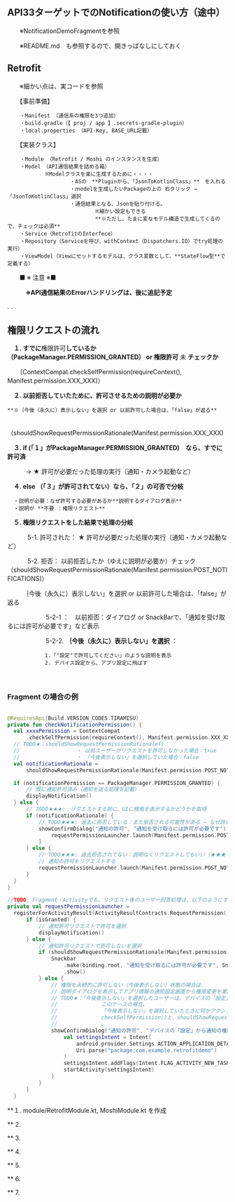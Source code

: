 ## API33ターゲットでのNotificationの使い方（途中）
　　※NotificationDemoFragmentを参照

　　※README.md　も参照するので、開きっぱなしにしておく


## Retrofit
　　※細かい点は、実コードを参照   

　　【事前準備】
      
        ・Manifest （通信系の権限を3つ追加）
        ・build.gradle（【 proj / app 】.secrets-gradle-plugin）
        ・local.properties （API-Key, BASE_URL記載）

　　【実装クラス】
  
        ・Module （Retrofit / Moshi のインスタンスを生成）
        ・Model　（API通信結果を詰める箱）
                ※Modelクラスを楽に生成するために・・・・
                        ・ASの　**Pluginから、「JsonToKotlinClass」**　を入れる
                        ・ｍodelを生成したいPackageの上の 右クリック → 「JsonToKotlinClass」選択
                        ・通信結果となる、Jsonを貼り付ける。
                                ※細かい設定もできる
                                **※ただし、たまに変なモデル構造で生成してくるので、チェックは必須**                    
        ・Service（RetrofitのInterfece）
        ・Repository（Serviceを呼び、withContext（Dispatchers.IO）でtry処理の実行）
        ・ViewModel（Viewにセットするモデルは、クラス変数として、**StateFlow型**で定義する）
        
　　■ ※ 注意 ※■
  
　　　**※API通信結果のErrorハンドリングは、後に追記予定**

.
.
## 権限リクエストの流れ

　**１. すでに**権限許可**しているか（PackageManager.PERMISSION_GRANTED） or 権限許可** 未 **チェックか**

　　（ContextCompat.checkSelfPermission(requireContext(), Manifest.permission.XXX_XXX)）

　**２. 以前拒否していたために、許可させるための説明が必要か**

    **※｛今後（永久に）表示しない」を選択 or 以前許可した場合は、「false」が返る**
　　（shouldShowRequestPermissionRationale(Manifest.permission.XXX_XXX)

　**３. if (「１」がPackageManager.PERMISSION_GRANTED)　なら、すでに許可済**

　　　→ ★ 許可が必要だった処理の実行（通知・カメラ起動など）

　**４. else （「３」が許可されてない）なら、「２」の可否で分岐**

      ・説明が必要：なぜ許可する必要があるか**説明するダイアログ表示**
      ・説明が **不要 ：権限リクエスト**

　**５. 権限リクエストをした結果で処理の分岐**

 　　　  5-1. 許可された： ★ 許可が必要だった処理の実行（通知・カメラ起動など）

 　　　  5-2. 拒否： 以前拒否したか（ゆえに説明が必要か）チェック（shouldShowRequestPermissionRationale(Manifest.permission.POST_NOTIFICATIONS)）
  
  　　　｛今後（永久に）表示しない」を選択 or 以前許可した場合は、「false」が返る
        
　　　　　　  5-2-1 ：　以前拒否：ダイアログ or SnackBarで、「通知を受け取るには許可が必要です」など表示 
     
 　　　　　　 5-2-2. **｛今後（永久に）表示しない」を選択** ：
  
        　　　   1.「"設定"で許可してください」のような説明を表示
       　　　    2. デバイス設定から、アプリ設定に飛ばす
　　
### Fragment の場合の例
```kotlin

@RequiresApi(Build.VERSION_CODES.TIRAMISU)
private fun checkNotificationPermission() {
  val xxxxPermission = ContextCompat
      .checkSelfPermission(requireContext(), Manifest.permission.XXX_XXX)
  // TODO★；shouldShowRequestPermissionRationale()：
  //                  ・ 以前ユーザーがリクエストを許可しなかった場合：true
  //                  ・ 「今後表示しない」を選択していた場合：false
  val notificationRationale =
      shouldShowRequestPermissionRationale(Manifest.permission.POST_NOTIFICATIONS)

  if (notificationPermission == PackageManager.PERMISSION_GRANTED) {
      // 既に通知許可済み（通知を送る処理を記載）
      displayNotification()
  } else {
      // TODO★★★:　リクエストする前に、UIに根拠を表示するかどうかを取得
      if (notificationRationale) {
          // TODO★★★: 過去に拒否している：また拒否される可能性がある → なぜ許可が必要か説明を挟み、リクエスト
          showConfirmDialog("通知の許可", "通知を受け取るには許可が必要です") {
              requestPermissionLauncher.launch(Manifest.permission.POST_NOTIFICATIONS)
          }
      } else {
          // TODO★★★: 過去拒否されてない：説明なくリクエストしてもいい（★★★：けど、基本ここの分岐なく、説明＋リクエストするのが正しい気がする）
          // 通知の許可をリクエストする
          requestPermissionLauncher.launch(Manifest.permission.POST_NOTIFICATIONS)
      }
  }
}

//TODO: Fragment・Activityでも、リクエスト後のユーザー回答処理は、以下のようにする（）
private val requestPermissionLauncher =
  registerForActivityResult(ActivityResultContracts.RequestPermission()) { isGranted: Boolean ->
      if (isGranted) {
          // 通知許可リクエストで許可を選択
          displayNotification()
      } else {
          // 通知許可リクエストで許可しないを選択
          if (shouldShowRequestPermissionRationale(Manifest.permission.POST_NOTIFICATIONS)) {
              Snackbar
                  .make(binding.root, "通知を受け取るには許可が必要です", Snackbar.LENGTH_LONG)
                  .show()
          } else {
              // 権限を永続的に許可しない（今後表示しない）状態の場合は、
              // 説明ダイアログを表示してアプリ情報の通知設定画面から権限変更を案内する
              // TODO★：「今後表示しない」を選択したユーザーは、デバイスの「設定」で権限を許可するしかなく、再び権限リクエストのダイアログを表示することはできません
              //              このケースの場合、
              //              「今後表示しない」を選択していたときに何かアクションをしたい（「"設定"で許可してください」のような説明を表示するなど）場合は、
              //              checkSelfPermission()と、shouldShowRequestPermissionRationale()　の両方を確認する必要がある
              //              、
              showConfirmDialog("通知の許可", "デバイスの「設定」から通知の権限を許可してください。") {
                  val settingsIntent = Intent(
                      android.provider.Settings.ACTION_APPLICATION_DETAILS_SETTINGS,
                      Uri.parse("package:com.example.retrofitdemo")
                  )
                  settingsIntent.addFlags(Intent.FLAG_ACTIVITY_NEW_TASK)
                  startActivity(settingsIntent)
              }
          }
      }
  }

```




**１. module/RetrofitModule.kt, MoshiModule.kt を作成

** 2.

** 3.

** 4.

** 5.

** 6.

** 7.

